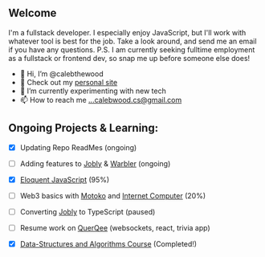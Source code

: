 ## Welcome
I'm a fullstack developer. I especially enjoy JavaScript, but I'll work with whatever tool is best for the job. Take a look around, and send me an email if you have any questions. P.S. I am currently seeking fulltime employment as a fullstack or frontend dev, so snap me up before someone else does! 

- 👋 Hi, I’m @calebthewood
- 👀 Check out my [personal site](https://www.calebwood.dev/)
- 🌱 I’m currently experimenting with new tech
- 📫 How to reach me ...calebwood.cs@gmail.com

## Ongoing Projects & Learning:
- [x] Updating Repo ReadMes (ongoing)
- [ ] Adding features to [Jobly](https://github.com/calebthewood/jobly-frontend) & [Warbler](https://github.com/calebthewood/flask-warbler) (ongoing)
- [x] [Eloquent JavaScript](https://github.com/calebthewood/eloquentJS) (95%)
- [ ] Web3 basics with [Motoko](https://internetcomputer.org/docs/current/developer-docs/build/cdks/motoko-dfinity/motoko/) and [Internet Computer](https://internetcomputer.org/) (20%)
- [ ] Converting [Jobly](https://github.com/calebthewood/jobly-frontend) to TypeScript (paused)
- [ ] Resume work on [QuerQee](https://github.com/calebthewood/qq-front-end) (websockets, react, trivia app)
- [x] [Data-Structures and Algorithms Course](https://github.com/calebthewood/dsa-javascript/tree/main/JS-MasterClass) (Completed!)


<!---
calebthewood/calebthewood is a ✨ special ✨ repository because its `README.md` (this file) appears on your GitHub profile.
You can click the Preview link to take a look at your changes.
--->
